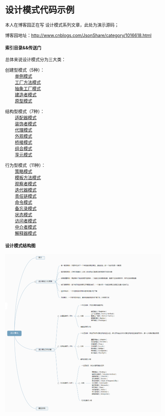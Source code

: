 # 设计模式代码示例

本人在博客园正在写 设计模式系列文章，此处为演示源码；

博客园地址：http://www.cnblogs.com/JsonShare/category/1016618.html

#### 索引目录&&传送门

总体来说设计模式分为三大类：

创建型模式（5种）：<br>
&nbsp;&nbsp;&nbsp;&nbsp;&nbsp;&nbsp;&nbsp;&nbsp;[单例模式](http://www.cnblogs.com/JsonShare/p/7093947.html)<br>
&nbsp;&nbsp;&nbsp;&nbsp;&nbsp;&nbsp;&nbsp;&nbsp;[工厂方法模式](http://www.cnblogs.com/JsonShare/p/7098376.html)<br>
&nbsp;&nbsp;&nbsp;&nbsp;&nbsp;&nbsp;&nbsp;&nbsp;[抽象工厂模式](http://www.cnblogs.com/JsonShare/p/7098376.html)<br>
&nbsp;&nbsp;&nbsp;&nbsp;&nbsp;&nbsp;&nbsp;&nbsp;[建造者模式](http://www.cnblogs.com/JsonShare/p/7133403.html)<br>
&nbsp;&nbsp;&nbsp;&nbsp;&nbsp;&nbsp;&nbsp;&nbsp;[原型模式](http://www.cnblogs.com/JsonShare/p/7300124.html)<br>

结构型模式（7种）：<br>
&nbsp;&nbsp;&nbsp;&nbsp;&nbsp;&nbsp;&nbsp;&nbsp;[适配器模式](http://www.cnblogs.com/JsonShare/p/7170267.html)<br>
&nbsp;&nbsp;&nbsp;&nbsp;&nbsp;&nbsp;&nbsp;&nbsp;[装饰者模式](http://www.cnblogs.com/JsonShare/p/7193632.html)<br>
&nbsp;&nbsp;&nbsp;&nbsp;&nbsp;&nbsp;&nbsp;&nbsp;[代理模式](http://www.cnblogs.com/JsonShare/p/7161324.html)<br>
&nbsp;&nbsp;&nbsp;&nbsp;&nbsp;&nbsp;&nbsp;&nbsp;[外观模式](http://www.cnblogs.com/JsonShare/p/7121383.html)<br>
&nbsp;&nbsp;&nbsp;&nbsp;&nbsp;&nbsp;&nbsp;&nbsp;[桥接模式](http://www.cnblogs.com/JsonShare/p/7233342.html)<br>
&nbsp;&nbsp;&nbsp;&nbsp;&nbsp;&nbsp;&nbsp;&nbsp;[组合模式](http://www.cnblogs.com/JsonShare/p/7239560.html)<br>
&nbsp;&nbsp;&nbsp;&nbsp;&nbsp;&nbsp;&nbsp;&nbsp;[享元模式](http://www.cnblogs.com/JsonShare/p/7338419.html)<br>

行为型模式（11种）：<br>
&nbsp;&nbsp;&nbsp;&nbsp;&nbsp;&nbsp;&nbsp;&nbsp;[策略模式](http://www.cnblogs.com/JsonShare/p/7109983.html)<br>
&nbsp;&nbsp;&nbsp;&nbsp;&nbsp;&nbsp;&nbsp;&nbsp;[模板方法模式](http://www.cnblogs.com/JsonShare/p/7120451.html)<br>
&nbsp;&nbsp;&nbsp;&nbsp;&nbsp;&nbsp;&nbsp;&nbsp;[观察者模式](http://www.cnblogs.com/JsonShare/p/7270546.html)<br>
&nbsp;&nbsp;&nbsp;&nbsp;&nbsp;&nbsp;&nbsp;&nbsp;[迭代器模式](http://www.cnblogs.com/JsonShare/p/7196615.html)<br>
&nbsp;&nbsp;&nbsp;&nbsp;&nbsp;&nbsp;&nbsp;&nbsp;[责任链模式](http://www.cnblogs.com/JsonShare/p/7357673.html)<br>
&nbsp;&nbsp;&nbsp;&nbsp;&nbsp;&nbsp;&nbsp;&nbsp;[命令模式](http://www.cnblogs.com/JsonShare/p/7202133.html)<br>
&nbsp;&nbsp;&nbsp;&nbsp;&nbsp;&nbsp;&nbsp;&nbsp;[备忘录模式](http://www.cnblogs.com/JsonShare/p/7283972.html)<br>
&nbsp;&nbsp;&nbsp;&nbsp;&nbsp;&nbsp;&nbsp;&nbsp;[状态模式](http://www.cnblogs.com/JsonShare/p/7246915.html)<br>
&nbsp;&nbsp;&nbsp;&nbsp;&nbsp;&nbsp;&nbsp;&nbsp;[访问者模式](http://www.cnblogs.com/JsonShare/p/7380772.html)<br>
&nbsp;&nbsp;&nbsp;&nbsp;&nbsp;&nbsp;&nbsp;&nbsp;[中介者模式](http://www.cnblogs.com/JsonShare/p/7263876.html)<br>
&nbsp;&nbsp;&nbsp;&nbsp;&nbsp;&nbsp;&nbsp;&nbsp;[解释器模式](http://www.cnblogs.com/JsonShare/p/7367535.html)<br>

#### 设计模式结构图

![image](https://github.com/JsonShare/DesignPattern/raw/master/Images/summary.png)

